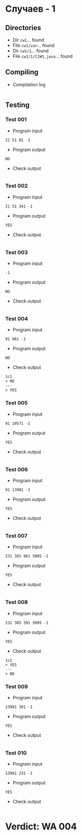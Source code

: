# Случаев - 1
## Directories
- Dir `cw1`... found
- File `cw1/var`... found
- Dir `cw1/1`... found
- File `cw1/1/C1W1.java`... found
## Compiling
- Compilation log
```

```
## Testing
### Test 001
- Program input
```
21 51 81 -1

```
- Program output
```
NO

```
- Check output
```

```
### Test 002
- Program input
```
21 51 341 -1

```
- Program output
```
YES

```
- Check output
```

```
### Test 003
- Program input
```
-1

```
- Program output
```
NO

```
- Check output
```

```
### Test 004
- Program input
```
91 961 -1

```
- Program output
```
NO

```
- Check output
```
1c1
< NO
---
> YES

```
### Test 005
- Program input
```
91 10571 -1

```
- Program output
```
YES

```
- Check output
```

```
### Test 006
- Program input
```
91 13981 -1

```
- Program output
```
YES

```
- Check output
```

```
### Test 007
- Program input
```
231 385 961 5005 -1

```
- Program output
```
YES

```
- Check output
```

```
### Test 008
- Program input
```
231 385 391 5005 -1

```
- Program output
```
YES

```
- Check output
```
1c1
< YES
---
> NO

```
### Test 009
- Program input
```
13981 391 -1

```
- Program output
```
YES

```
- Check output
```

```
### Test 010
- Program input
```
13981 231 -1

```
- Program output
```
YES

```
- Check output
```

```
# Verdict: WA 004
